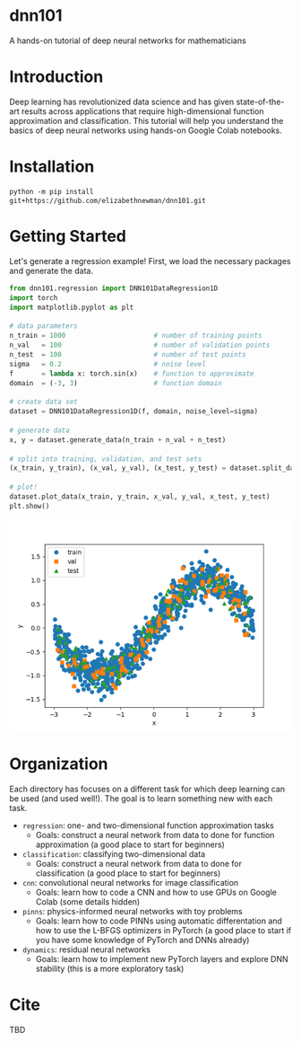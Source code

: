 # dnn101
A hands-on tutorial of deep neural networks for mathematicians

# Introduction

Deep learning has revolutionized data science and has given state-of-the-art results across applications that require high-dimensional function approximation and classification. This tutorial will help you understand the basics of deep neural networks using hands-on Google Colab notebooks.

# Installation

```console
python -m pip install git+https://github.com/elizabethnewman/dnn101.git
```

# Getting Started

Let's generate a regression example!  First, we load the necessary packages and generate the data.

```python
from dnn101.regression import DNN101DataRegression1D
import torch
import matplotlib.pyplot as plt

# data parameters
n_train = 1000                      # number of training points
n_val   = 100                       # number of validation points
n_test  = 100                       # number of test points
sigma   = 0.2                       # noise level
f       = lambda x: torch.sin(x)    # function to approximate
domain  = (-3, 3)                   # function domain

# create data set
dataset = DNN101DataRegression1D(f, domain, noise_level=sigma)

# generate data
x, y = dataset.generate_data(n_train + n_val + n_test)

# split into training, validation, and test sets
(x_train, y_train), (x_val, y_val), (x_test, y_test) = dataset.split_data(x, y, n_train=n_train, n_val=n_val)

# plot!
dataset.plot_data(x_train, y_train, x_val, y_val, x_test, y_test)
plt.show()
```
![Regression Data](docs/figs/getting_started_regression_data.png)

# Organization

Each directory has focuses on a different task for which deep learning can be used (and used well!).  The goal is to learn something new with each task.  

* ```regression```: one- and two-dimensional function approximation tasks
    * Goals: construct a neural network from data to done for function approximation (a good place to start for beginners)
* ```classification```: classifying two-dimensional data
    * Goals: construct a neural network from data to done for classification (a good place to start for beginners)
* ```cnn```: convolutional neural networks for image classification
    * Goals: learn how to code a CNN and how to use GPUs on Google Colab (some details hidden)
* ```pinns```: physics-informed neural networks with toy problems
    *  Goals: learn how to code PINNs using automatic differentation and how to use the L-BFGS optimizers in PyTorch (a good place to start if you have some knowledge of PyTorch and DNNs already)
* ```dynamics```: residual neural networks
    * Goals: learn how to implement new PyTorch layers and explore DNN stability (this is a more exploratory task)


# Cite

TBD
